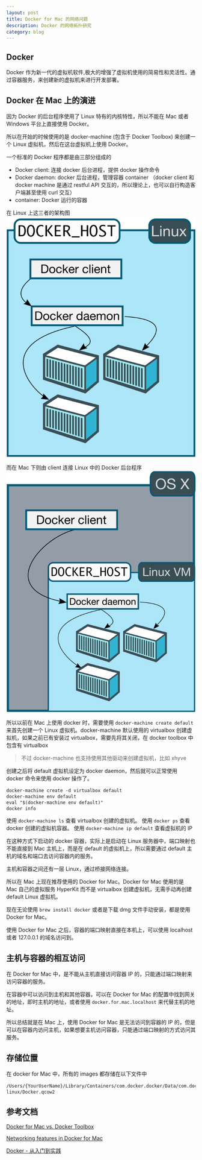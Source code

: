 ```yaml
---
layout: post
title: Docker for Mac 的网络问题
description: Docker 的网络拓扑研究
category: blog
---
```


## Docker

Docker 作为新一代的虚拟机软件,极大的增强了虚拟机使用的简易性和灵活性。通过容器服务，来创建新的虚拟机来进行开发部署。

## Docker 在 Mac 上的演进

因为 Docker 的后台程序使用了 Linux 特有的内核特性，所以不能在 Mac 或者 Windows 平台上直接使用 Docker。

所以在开始的时候使用的是 docker-machine (包含于 Docker Toolbox) 来创建一个 Linux 虚拟机，然后在这台虚拟机上使用 Docker。

一个标准的 Docker 程序都是由三部分组成的

- Docker client: 连接 docker 后台进程，提供 docker 操作命令
- Docker daemon: docker 后台进程，管理容器 container （docker client 和 docker machine 是通过 restful API 交互的，所以理论上，也可以自行构造客户端甚至使用 curl 交互）
- container: Docker 运行的容器

在 Linux 上这三者的架构图
![/images/linux_docker_host](/images/linux_docker_host.svg)

而在 Mac 下则由 client 连接 Linux 中的 Docker 后台程序
![mac_docker_host](/images/mac_docker_host.svg)

所以以前在 Mac 上使用 docker 时，需要使用 `docker-machine create default` 来首先创建一个 Linux 虚拟机。docker-machine 默认使用的 virtualbox 创建虚拟机，如果之前已有安装过 virtualbox，需要先将其关闭，在 docker toolbox 中包含有 virtualbox

> 不过 docker-machine 也支持使用其他驱动来创建虚拟机，比如 xhyve

创建之后将 default 虚拟机设定为 docker daemon，然后就可以正常使用 docker 命令来使用 docker 操作了。

```
docker-machine create -d virtualbox default
docker-machine env default
eval "$(docker-machine env default)"
docker info
```

使用 `docker-machine ls` 查看 virtualbox 创建的虚拟机。
使用 `docker ps` 查看 docker 创建的虚拟机容器。
使用 `docker-machine ip default` 查看虚拟机的 IP

在这种方式下启动的 docker 容器，实际上是启动在 Linux 服务器中，端口映射也不能直接到 Mac 主机上，而是在 default 的虚拟机上，所以需要通过 default 主机的域名和端口去访问容器内的服务。

主机和容器之间还有一层 Linux，通过桥接网络连接。

所以在 Mac 上现在推荐使用的 Docker for Mac。Docker for Mac 使用的是 Mac 自己的虚拟服务 HyperKit 而不是 virtualbox 创建虚拟机，无需手动再创建 default Linux 虚拟机。

现在无论使用 `brew install docker` 或者是下载 dmg 文件手动安装，都是使用 Docker for Mac。

使用 Docker for Mac 之后，容器的端口映射直接在本机上，可以使用 localhost 或者 127.0.0.1 的域名访问到。

## 主机与容器的相互访问

在 Docker for Mac 中，是不能从主机直接访问容器 IP 的，只能通过端口映射来访问容器的服务。

在容器中可以访问到主机和其他容器，可以在 Docker for Mac 的配置中找到网关的地址，即时主机的地址，或者使用 `docker.for.mac.localhost` 来代替主机的地址。

所以总结就是在 Mac 上，使用 Docker for Mac 是无法访问到容器的 IP 的，但是可以在容器内访问主机，如果想要主机访问容器，只能通过端口映射的方式访问其服务。


## 存储位置

在 docker for Mac 中，所有的 images 都存储在以下文件中

```
/Users/{YourUserName}/Library/Containers/com.docker.docker/Data/com.docker.driver.amd64-linux/Docker.qcow2
```

## 参考文档

[Docker for Mac vs. Docker Toolbox](https://docs.docker.com/docker-for-mac/docker-toolbox/)

[Networking features in Docker for Mac](https://docs.docker.com/docker-for-mac/networking/#httphttps-proxy-support)

[Docker - 从入门到实践](https://yeasy.gitbooks.io/docker_practice/content/introduction/)
